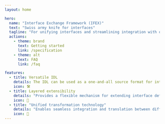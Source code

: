```yaml
---
layout: home

hero:
  name: "Interface Exchange Framework (IFEX)"
  text: "Swiss army knife for interfaces"
  tagline: "For unifying interfaces and streamlining integration with other IDL and transformation technology."
  actions:
    - theme: brand
      text: Getting started
      link: /specification
    - theme: alt
      text: FAQ
      link: /faq

features:
  - title: Versatile IDL
    details: The IDL can be used as a one-and-all source format for interface definitions. The flexible core model with its composable layers makes it a strong candidate for being the most capable interface description available.
    icon: 🛠️
  - title: Layered extensibility
    details: "Provides a flexible mechanism for extending interface definitions through composable layers, ensuring compatibility with various tools and protocols while maintaining a clean separation of concerns."
    icon: 🧩
  - title: "Unified transformation technology"
    details: "Enables seamless integration and translation between different IDLs with tools designed to support popular IPC/RPC protocols and diverse deployment technologies, simplifying system integration."
    icon: 🔄
---
```


